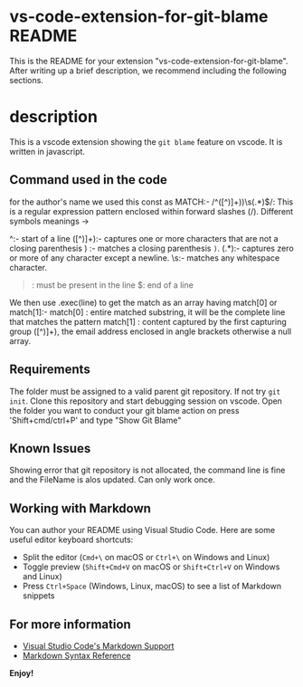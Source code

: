 # vs-code-extension-for-git-blame README

This is the README for your extension "vs-code-extension-for-git-blame". After writing up a brief description, we recommend including the following sections.

# description 

This is a vscode extension showing the `git blame` feature on vscode. It is written in javascript. 

## Command used in the code

for the author's name we used this const as MATCH:-
/^([^)]+)\)\s(.*)$/: This is a regular expression pattern enclosed within forward slashes (/). Different symbols meanings ->

^:- start of a line
([^)]+):- captures one or more characters that are not a closing parenthesis 
\) :- matches a closing parenthesis `)`.
(.*):- captures zero or more of any character except a newline.
\s:- matches any whitespace character.
>: must be present in the line
$: end of a line

We then use .exec(line) to get the match as an array having match[0] or match[1]:-
match[0] : entire matched substring, it will be the complete line that matches the pattern
match[1] : content captured by the first capturing group ([^)]+), the email address enclosed in angle brackets
otherwise a null array.

## Requirements

The folder must be assigned to a valid parent git repository. 
If not try `git init`. 
Clone this repository and start debugging session on vscode.
Open the folder you want to conduct your git blame action on
press 'Shift+cmd/ctrl+P' and type "Show Git Blame"

## Known Issues

Showing error that git repository is not allocated, the command line is fine and the FileName is alos updated. Can only work once.

## Working with Markdown

You can author your README using Visual Studio Code.  Here are some useful editor keyboard shortcuts:

* Split the editor (`Cmd+\` on macOS or `Ctrl+\` on Windows and Linux)
* Toggle preview (`Shift+Cmd+V` on macOS or `Shift+Ctrl+V` on Windows and Linux)
* Press `Ctrl+Space` (Windows, Linux, macOS) to see a list of Markdown snippets

## For more information

* [Visual Studio Code's Markdown Support](http://code.visualstudio.com/docs/languages/markdown)
* [Markdown Syntax Reference](https://help.github.com/articles/markdown-basics/)

**Enjoy!**
